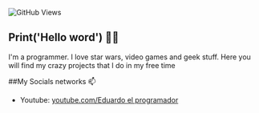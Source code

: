 ![GitHub Views](https://komarev.com/ghpvc/?username=EduardoMartinez68&color=2685BF)
 
 ## Print('Hello word') 👋🌱
 I'm a programmer. I love star wars, video games and geek stuff. 
 Here you will find my crazy projects that I do in my free time
 
 ##My Socials networks 📫 
 - Youtube: [youtube.com/Eduardo el programador](https://youtube.com/channel/UC274AWQAlQXb4_b_4oD1Jkw)
<!--
**EduardoMartinez68/EduardoMartinez68** is a ✨ _special_ ✨ repository because its `README.md` (this file) appears on your GitHub profile.

Here are some ideas to get you started:

- 🔭 I’m currently working on ...
- 🌱 I’m currently learning ...
- 👯 I’m looking to collaborate on ...
- 🤔 I’m looking for help with ...
- 💬 Ask me about ...
- 📫 How to reach me: ...
- 😄 Pronouns: ...
- ⚡ Fun fact: ...
-->
